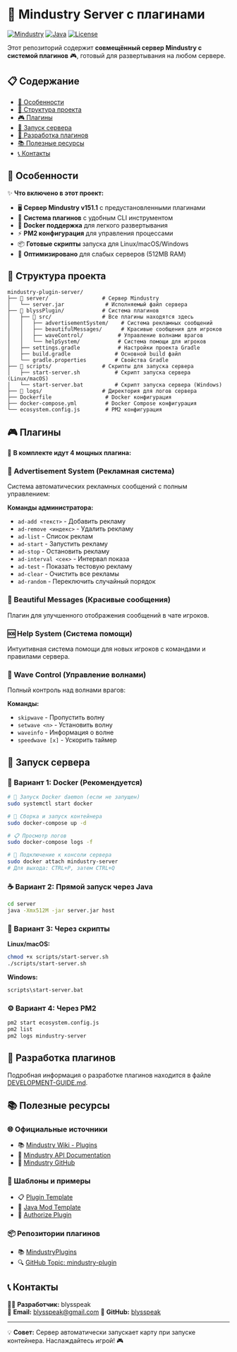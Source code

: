 # 🚀 Mindustry Server с плагинами

[![Mindustry](https://img.shields.io/badge/Mindustry-v151.1-blue)](https://mindustrygame.github.io/)
[![Java](https://img.shields.io/badge/Java-8%2B-orange)](https://www.java.com/)
[![License](https://img.shields.io/badge/license-MIT-green)](LICENSE)

Этот репозиторий содержит **совмещённый сервер Mindustry с системой плагинов** 🎮, готовый для развертывания на любом сервере.

## 📋 Содержание

- [🌟 Особенности](#-особенности)
- [📂 Структура проекта](#-структура-проекта)
- [🎮 Плагины](#-плагины)
- [🚀 Запуск сервера](#-запуск-сервера)
- [🔧 Разработка плагинов](#-разработка-плагинов)
- [📚 Полезные ресурсы](#-полезные-ресурсы)
- [📞 Контакты](#-контакты)

## 🌟 Особенности

✨ **Что включено в этот проект:**

- 🖥️ **Сервер Mindustry v151.1** с предустановленными плагинами
- 🧩 **Система плагинов** с удобным CLI инструментом
- 🐳 **Docker поддержка** для легкого развертывания
- ⚡ **PM2 конфигурация** для управления процессами
- 📦 **Готовые скрипты** запуска для Linux/macOS/Windows
- 🔧 **Оптимизировано** для слабых серверов (512MB RAM)

## 📂 Структура проекта

```
mindustry-plugin-server/
├── 📁 server/                 # Сервер Mindustry
│   └── server.jar             # Исполняемый файл сервера
├── 📁 blyssPlugin/            # Система плагинов
│   ├── 📁 src/                # Все плагины находятся здесь
│   │   ├── advertisementSystem/    # Система рекламных сообщений
│   │   ├── beautifulMessages/      # Красивые сообщения для игроков
│   │   ├── waveControl/           # Управление волнами врагов
│   │   └── helpSystem/            # Система помощи для игроков
│   ├── settings.gradle            # Настройки проекта Gradle
│   ├── build.gradle              # Основной build файл
│   └── gradle.properties         # Свойства Gradle
├── 📁 scripts/                # Скрипты для запуска сервера
│   ├── start-server.sh           # Скрипт запуска сервера (Linux/macOS)
│   └── start-server.bat          # Скрипт запуска сервера (Windows)
├── 📁 logs/                   # Директория для логов сервера
├── Dockerfile                 # Docker конфигурация
├── docker-compose.yml         # Docker Compose конфигурация
└── ecosystem.config.js        # PM2 конфигурация
```

## 🎮 Плагины

🎯 **В комплекте идут 4 мощных плагина:**

### 📢 Advertisement System (Рекламная система)

Система автоматических рекламных сообщений с полным управлением:

**Команды администратора:**

- `ad-add <текст>` - Добавить рекламу
- `ad-remove <индекс>` - Удалить рекламу
- `ad-list` - Список реклам
- `ad-start` - Запустить рекламу
- `ad-stop` - Остановить рекламу
- `ad-interval <сек>` - Интервал показа
- `ad-test` - Показать тестовую рекламу
- `ad-clear` - Очистить все рекламы
- `ad-random` - Переключить случайный порядок

### 💬 Beautiful Messages (Красивые сообщения)

Плагин для улучшенного отображения сообщений в чате игроков.

### 🆘 Help System (Система помощи)

Интуитивная система помощи для новых игроков с командами и правилами сервера.

### 🌊 Wave Control (Управление волнами)

Полный контроль над волнами врагов:

**Команды:**

- `skipwave` - Пропустить волну
- `setwave <n>` - Установить волну
- `waveinfo` - Информация о волне
- `speedwave [x]` - Ускорить таймер

## 🚀 Запуск сервера

### 🐳 Вариант 1: Docker (Рекомендуется)

```bash
# 🐳 Запуск Docker daemon (если не запущен)
sudo systemctl start docker

# 🚀 Сборка и запуск контейнера
sudo docker-compose up -d

# 📋 Просмотр логов
sudo docker-compose logs -f

# 🔧 Подключение к консоли сервера
sudo docker attach mindustry-server
# Для выхода: CTRL+P, затем CTRL+Q
```

### ☕ Вариант 2: Прямой запуск через Java

```bash
cd server
java -Xmx512M -jar server.jar host
```

### 📜 Вариант 3: Через скрипты

**Linux/macOS:**

```bash
chmod +x scripts/start-server.sh
./scripts/start-server.sh
```

**Windows:**

```cmd
scripts\start-server.bat
```

### ⚙️ Вариант 4: Через PM2

```bash
pm2 start ecosystem.config.js
pm2 list
pm2 logs mindustry-server
```

## 🔧 Разработка плагинов

Подробная информация о разработке плагинов находится в файле [DEVELOPMENT-GUIDE.md](DEVELOPMENT-GUIDE.md).

## 📚 Полезные ресурсы

### 🌐 Официальные источники

- 📚 [Mindustry Wiki - Plugins](https://mindustrygame.github.io/wiki/modding/2-plugins/)
- 📖 [Mindustry API Documentation](https://mindustrygame.github.io/docs/)
- 🐙 [Mindustry GitHub](https://github.com/Anuken/Mindustry)

### 🎨 Шаблоны и примеры

- 📋 [Plugin Template](https://github.com/Anuken/MindustryPluginTemplate)
- 🧱 [Java Mod Template](https://github.com/Anuken/MindustryJavaModTemplate)
- 🔐 [Authorize Plugin](https://github.com/Anuken/AuthorizePlugin)

### 📦 Репозитории плагинов

- 📚 [MindustryPlugins](https://github.com/MindustryInside/MindustryPlugins)
- 🔍 [GitHub Topic: mindustry-plugin](https://github.com/topics/mindustry-plugin)

## 📞 Контакты

👨‍💻 **Разработчик:** blysspeak  
📧 **Email:** blysspeak@gmail.com
🐙 **GitHub:** [blysspeak](https://github.com/blysspeak)

---

💡 **Совет:** Сервер автоматически запускает карту при запуске контейнера. Наслаждайтесь игрой! 🎮

